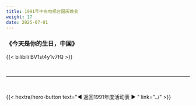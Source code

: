 ```yaml
---
title: 1991年中央电视台国庆晚会
weight: 17
date: 2025-07-01
---
```


### 《今天是你的生日，中国》

{{< bilibili BV1st4y1v7fQ >}}

<br>
<hr>
<br>

{{< hextra/hero-button text="◀ 返回1991年度活动表 ▶ " link="../" >}}